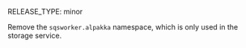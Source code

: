 RELEASE_TYPE: minor

Remove the `sqsworker.alpakka` namespace, which is only used in the storage service.